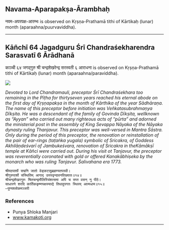 ## Navama-Aparapakṣa-Ārambhaḥ
नवम-अपरपक्ष-आरम्भः is observed on Kṛṣṇa-Prathamā tithi of Kārtikaḥ (lunar) month (aparaahna/puurvaviddha).



---
## Kāñchī 64 Jagadguru Śrī Chandraśekharendra Sarasvatī 6 Ārādhanā
काञ्ची ६४ जगद्गुरु श्री चन्द्रशेखरेन्द्र सरस्वती ६ आराधना is observed on Kṛṣṇa-Prathamā tithi of Kārtikaḥ (lunar) month (aparaahna/paraviddha).

![](https://github.com/sanskrit-coders/adyatithi/blob/master/images/kanchi-jagadgurus/jagadguru-64.jpg)

_Devoted to Lord Chandramauli, preceptor Śrī Chandraśekhara too remaining in the Pīṭha for thirtyseven years reached his eternal abode on the first day of Kṛṣṇapakṣa in the month of Kārthika of the year Sādhāraṇa. The name of this preceptor before initiation was Veñkatasubrahmaṇya Dīkṣita. He was a descendant of the family of Govinda Dīkṣita, wellknown as “Ayyan” who carried out many righteous acts of “pūrta” and adorned the ministerial post in the assembly of King Sevappa Nāyaka of the Nāyaka dynasty ruling Thanjavur. This preceptor was well-versed in Mantra Śāstra. Only during the period of this preceptor, the renovation or reinstallation of the pair of ear-rings (taṭaṅka yugala) symbolic of Sricakra, of Goddess Akhilāṇdeśvarī of Jambukeśvara, renovation of Sricakra in theKāmākṣī temple at Kāñci were carried out. During his visit ot Tanjavur, the preceptor was reverentially coronated with gold or offered Kanakābhiṣeka by the monarch who was ruling Tanjavur. Śalivahana era 1773._

```
श्रीमठपार्श्वे सद्मनि जातो वेङ्कटसुब्रह्मण्यतपस्वी।
श्रीगुरुपार्श्वे संस्थितिम् आगाद् उत्तरवृन्दावनविख्यातः॥१४॥
श्रीचन्द्रशेखरगुरुः श्रितचन्द्रमौलिस्त्रिंशत्समा अपि च सप्त वसन् नु पीठे।
साधारणे शरदि कार्तिककृष्णपक्षस्याद्ये तिथावुपगतः स्थिरम् आत्मधाम॥१५॥
—पुण्यश्लोकमञ्जरी
```
### References
* Punya Shloka Manjari
* www.kamakoti.org


---
